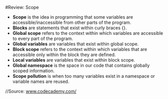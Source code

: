 #Review: Scope


* **Scope** is the idea in programming that some variables are accessible/inaccessible from other parts of the program.
* **Blocks** are statements that exist within curly braces {}.
* **Global scope** refers to the context within which variables are accessible to every part of the program.
* **Global variables** are variables that exist within global scope.
* **Block scope** refers to the context within which variables that are accessible only within the block they are defined.
* **Local variables** are variables that exist within block scope.
* **Global namespace** is the space in our code that contains globally scoped information.
* **Scope pollution** is when too many variables exist in a namespace or variable names are reused.

//Source: www.codecademy.com/
